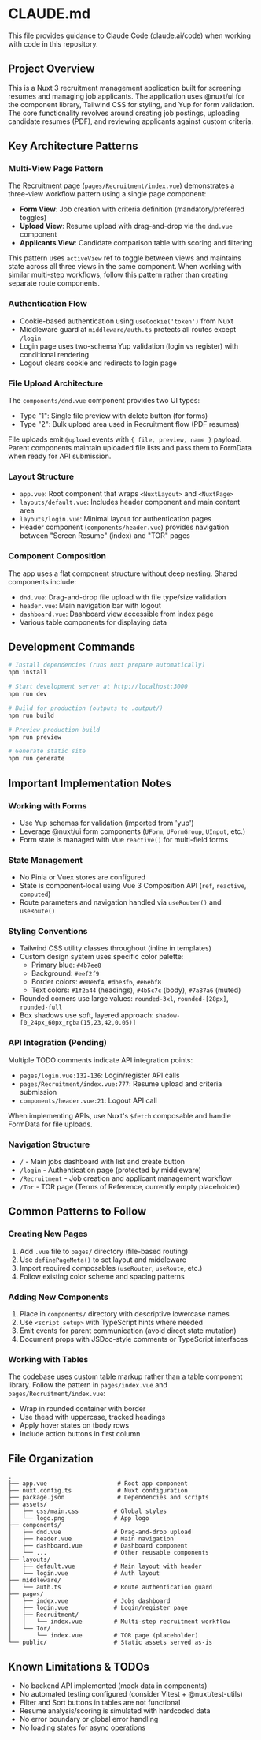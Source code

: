 # CLAUDE.md

This file provides guidance to Claude Code (claude.ai/code) when working with code in this repository.

## Project Overview

This is a Nuxt 3 recruitment management application built for screening resumes and managing job applicants. The application uses @nuxt/ui for the component library, Tailwind CSS for styling, and Yup for form validation. The core functionality revolves around creating job postings, uploading candidate resumes (PDF), and reviewing applicants against custom criteria.

## Key Architecture Patterns

### Multi-View Page Pattern
The Recruitment page (`pages/Recruitment/index.vue`) demonstrates a three-view workflow pattern using a single page component:
- **Form View**: Job creation with criteria definition (mandatory/preferred toggles)
- **Upload View**: Resume upload with drag-and-drop via the `dnd.vue` component
- **Applicants View**: Candidate comparison table with scoring and filtering

This pattern uses `activeView` ref to toggle between views and maintains state across all three views in the same component. When working with similar multi-step workflows, follow this pattern rather than creating separate route components.

### Authentication Flow
- Cookie-based authentication using `useCookie('token')` from Nuxt
- Middleware guard at `middleware/auth.ts` protects all routes except `/login`
- Login page uses two-schema Yup validation (login vs register) with conditional rendering
- Logout clears cookie and redirects to login page

### File Upload Architecture
The `components/dnd.vue` component provides two UI types:
- Type "1": Single file preview with delete button (for forms)
- Type "2": Bulk upload area used in Recruitment flow (PDF resumes)

File uploads emit `@upload` events with `{ file, preview, name }` payload. Parent components maintain uploaded file lists and pass them to FormData when ready for API submission.

### Layout Structure
- `app.vue`: Root component that wraps `<NuxtLayout>` and `<NuxtPage>`
- `layouts/default.vue`: Includes header component and main content area
- `layouts/login.vue`: Minimal layout for authentication pages
- Header component (`components/header.vue`) provides navigation between "Screen Resume" (index) and "TOR" pages

### Component Composition
The app uses a flat component structure without deep nesting. Shared components include:
- `dnd.vue`: Drag-and-drop file upload with file type/size validation
- `header.vue`: Main navigation bar with logout
- `dashboard.vue`: Dashboard view accessible from index page
- Various table components for displaying data

## Development Commands

```bash
# Install dependencies (runs nuxt prepare automatically)
npm install

# Start development server at http://localhost:3000
npm run dev

# Build for production (outputs to .output/)
npm run build

# Preview production build
npm run preview

# Generate static site
npm run generate
```

## Important Implementation Notes

### Working with Forms
- Use Yup schemas for validation (imported from 'yup')
- Leverage @nuxt/ui form components (`UForm`, `UFormGroup`, `UInput`, etc.)
- Form state is managed with Vue `reactive()` for multi-field forms

### State Management
- No Pinia or Vuex stores are configured
- State is component-local using Vue 3 Composition API (`ref`, `reactive`, `computed`)
- Route parameters and navigation handled via `useRouter()` and `useRoute()`

### Styling Conventions
- Tailwind CSS utility classes throughout (inline in templates)
- Custom design system uses specific color palette:
  - Primary blue: `#4b7ee8`
  - Background: `#eef2f9`
  - Border colors: `#e0e6f4`, `#dbe3f6`, `#e6ebf8`
  - Text colors: `#1f2a44` (headings), `#4b5c7c` (body), `#7a87a6` (muted)
- Rounded corners use large values: `rounded-3xl`, `rounded-[28px]`, `rounded-full`
- Box shadows use soft, layered approach: `shadow-[0_24px_60px_rgba(15,23,42,0.05)]`

### API Integration (Pending)
Multiple TODO comments indicate API integration points:
- `pages/login.vue:132-136`: Login/register API calls
- `pages/Recruitment/index.vue:777`: Resume upload and criteria submission
- `components/header.vue:21`: Logout API call

When implementing APIs, use Nuxt's `$fetch` composable and handle FormData for file uploads.

### Navigation Structure
- `/` - Main jobs dashboard with list and create button
- `/login` - Authentication page (protected by middleware)
- `/Recruitment` - Job creation and applicant management workflow
- `/Tor` - TOR page (Terms of Reference, currently empty placeholder)

## Common Patterns to Follow

### Creating New Pages
1. Add `.vue` file to `pages/` directory (file-based routing)
2. Use `definePageMeta()` to set layout and middleware
3. Import required composables (`useRouter`, `useRoute`, etc.)
4. Follow existing color scheme and spacing patterns

### Adding New Components
1. Place in `components/` directory with descriptive lowercase names
2. Use `<script setup>` with TypeScript hints where needed
3. Emit events for parent communication (avoid direct state mutation)
4. Document props with JSDoc-style comments or TypeScript interfaces

### Working with Tables
The codebase uses custom table markup rather than a table component library. Follow the pattern in `pages/index.vue` and `pages/Recruitment/index.vue`:
- Wrap in rounded container with border
- Use thead with uppercase, tracked headings
- Apply hover states on tbody rows
- Include action buttons in first column

## File Organization

```
.
├── app.vue                    # Root app component
├── nuxt.config.ts             # Nuxt configuration
├── package.json               # Dependencies and scripts
├── assets/
│   ├── css/main.css          # Global styles
│   └── logo.png              # App logo
├── components/
│   ├── dnd.vue               # Drag-and-drop upload
│   ├── header.vue            # Main navigation
│   ├── dashboard.vue         # Dashboard component
│   └── ...                   # Other reusable components
├── layouts/
│   ├── default.vue           # Main layout with header
│   └── login.vue             # Auth layout
├── middleware/
│   └── auth.ts               # Route authentication guard
├── pages/
│   ├── index.vue             # Jobs dashboard
│   ├── login.vue             # Login/register page
│   ├── Recruitment/
│   │   └── index.vue         # Multi-step recruitment workflow
│   └── Tor/
│       └── index.vue         # TOR page (placeholder)
└── public/                   # Static assets served as-is
```

## Known Limitations & TODOs

- No backend API implemented (mock data in components)
- No automated testing configured (consider Vitest + @nuxt/test-utils)
- Filter and Sort buttons in tables are not functional
- Resume analysis/scoring is simulated with hardcoded data
- No error boundary or global error handling
- No loading states for async operations
